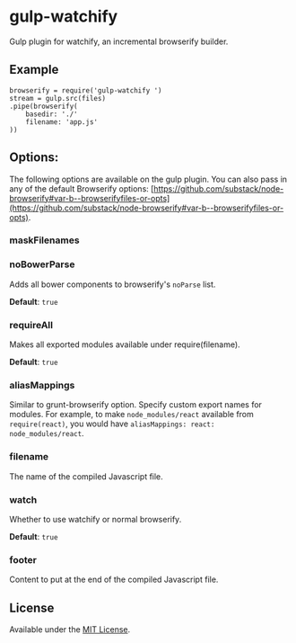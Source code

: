 gulp-watchify
==============
Gulp plugin for watchify, an incremental browserify builder.

## Example
````
browserify = require('gulp-watchify	')
stream = gulp.src(files)
.pipe(browserify(
	basedir: './'
	filename: 'app.js'
))
````

## Options:

The following options are available on the gulp plugin. You can also pass in any of the default Browserify options: [https://github.com/substack/node-browserify#var-b--browserifyfiles-or-opts](https://github.com/substack/node-browserify#var-b--browserifyfiles-or-opts).

### maskFilenames

### noBowerParse

Adds all bower components to browserify's `noParse` list.

__Default__: `true`

### requireAll

Makes all exported modules available under require(filename).

__Default__: `true`

### aliasMappings

Similar to grunt-browserify option. Specify custom export names for modules. For example, to make   `node_modules/react` available from `require(react)`, you would have `aliasMappings: react: node_modules/react`.

### filename
The name of the compiled Javascript file.

### watch
Whether to use watchify or normal browserify.

__Default__: `true`

### footer
Content to put at the end of the compiled Javascript file.

## License
Available under the [MIT License](LICENSE.md).
